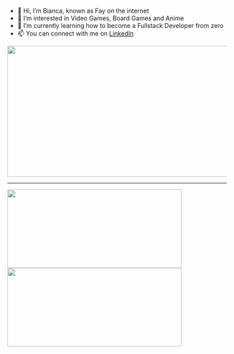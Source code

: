 - 👋 Hi, I’m Bianca, known as Fay on the internet
- 👀 I’m interested in Video Games, Board Games and Anime
- 🌱 I’m currently learning how to become a Fullstack Developer from zero
- 📫 You can connect with me on [LinkedIn](https://www.linkedin.com/in/bianca-toller/)
<div align="center">
  <img src="https://hellopostershow.com/home/wp-content/uploads/2011/05/BANNER-1.gif" width="600" height="300"/>
</div>
<hr />

<img align="left" height="180em" width="400em" src="https://github-readme-stats.vercel.app/api?username=bitoller&show_icons=true&theme=dracula&include_all_commits=true&count_private=true"/>
<img height="180em" width="400em" src="https://github-readme-stats.vercel.app/api/top-langs/?username=bitoller&layout=compact&langs_count=7&theme=dracula"/>

<!---
bitoller/bitoller is a ✨ special ✨ repository because its `README.md` (this file) appears on your GitHub profile.
You can click the Preview link to take a look at your changes.
--->
